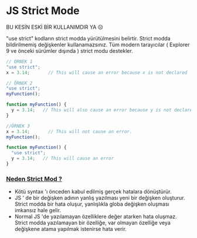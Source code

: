 # JS Strict Mode

BU KESİN ESKİ BİR KULLANIMDIR YA ☹️

"use strict" kodların strict modda yürütülmesini belirtir. Strict modda bildirilmemiş değişkenler kullanamazsınız. Tüm modern tarayıcılar ( Explorer 9 ve önceki sürümler dışında ) strict modu destekler.

```jsx
// ÖRNEK 1
"use strict";
x = 3.14;       // This will cause an error because x is not declared

// ÖRNEK 2
"use strict";
myFunction();

function myFunction() {
  y = 3.14;   // This will also cause an error because y is not declared
}

//ÖRNEK 3
x = 3.14;       // This will not cause an error.
myFunction();

function myFunction() {
  "use strict";
  y = 3.14;   // This will cause an error
}
```

### [Neden Strict Mod ?](https://www.w3schools.com/js/js_strict.asp)

- Kötü syntax 'ı önceden kabul edilmiş gerçek hatalara dönüştürür.
- JS ' de bir değişken adının yanlış yazılması yeni bir değişken oluşturur. Strict modda bir hata oluşur, yanlışlıkla globa değişken oluşması imkansız hale gelir.
- Normal JS 'de yazılamayan özelliklere değer atarken hata oluşmaz. Strict modda yazılamayan bir özelliğe, var olmayan özelliğe veya değişkene atama yapılmak istenirse hata verir.